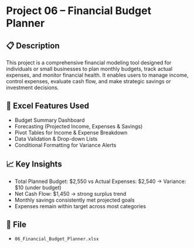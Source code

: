 # Project 06 – Financial Budget Planner

## 📋 Description
This project is a comprehensive financial modeling tool designed for individuals or small businesses to plan monthly budgets, track actual expenses, and monitor financial health. It enables users to manage income, control expenses, evaluate cash flow, and make strategic savings or investment decisions.

## 🧠 Excel Features Used
- Budget Summary Dashboard
- Forecasting (Projected Income, Expenses & Savings)
- Pivot Tables for Income & Expense Breakdown
- Data Validation & Drop-down Lists
- Conditional Formatting for Variance Alerts

## 📈 Key Insights
- Total Planned Budget: $2,550 vs Actual Expenses: $2,540 → Variance: $10 (under budget)
- Net Cash Flow: $1,450 → strong surplus trend
- Monthly savings consistently met projected goals
- Expenses remain within target across most categories

## 📁 File
- `06_Financial_Budget_Planner.xlsx`
